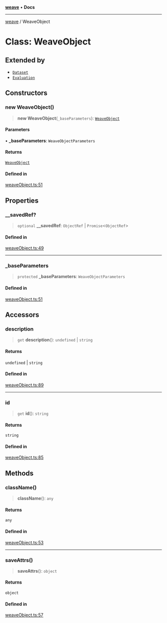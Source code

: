 [**weave**](../README.md) • **Docs**

***

[weave](../README.md) / WeaveObject

# Class: WeaveObject

## Extended by

- [`Dataset`](Dataset.md)
- [`Evaluation`](Evaluation.md)

## Constructors

### new WeaveObject()

> **new WeaveObject**(`_baseParameters`): [`WeaveObject`](WeaveObject.md)

#### Parameters

• **\_baseParameters**: `WeaveObjectParameters`

#### Returns

[`WeaveObject`](WeaveObject.md)

#### Defined in

[weaveObject.ts:51](https://github.com/wandb/weave/blob/e2313369cb35bc1b6f97c70539926dd951ead21e/sdks/node/src/weaveObject.ts#L51)

## Properties

### \_\_savedRef?

> `optional` **\_\_savedRef**: `ObjectRef` \| `Promise`\<`ObjectRef`\>

#### Defined in

[weaveObject.ts:49](https://github.com/wandb/weave/blob/e2313369cb35bc1b6f97c70539926dd951ead21e/sdks/node/src/weaveObject.ts#L49)

***

### \_baseParameters

> `protected` **\_baseParameters**: `WeaveObjectParameters`

#### Defined in

[weaveObject.ts:51](https://github.com/wandb/weave/blob/e2313369cb35bc1b6f97c70539926dd951ead21e/sdks/node/src/weaveObject.ts#L51)

## Accessors

### description

> `get` **description**(): `undefined` \| `string`

#### Returns

`undefined` \| `string`

#### Defined in

[weaveObject.ts:89](https://github.com/wandb/weave/blob/e2313369cb35bc1b6f97c70539926dd951ead21e/sdks/node/src/weaveObject.ts#L89)

***

### id

> `get` **id**(): `string`

#### Returns

`string`

#### Defined in

[weaveObject.ts:85](https://github.com/wandb/weave/blob/e2313369cb35bc1b6f97c70539926dd951ead21e/sdks/node/src/weaveObject.ts#L85)

## Methods

### className()

> **className**(): `any`

#### Returns

`any`

#### Defined in

[weaveObject.ts:53](https://github.com/wandb/weave/blob/e2313369cb35bc1b6f97c70539926dd951ead21e/sdks/node/src/weaveObject.ts#L53)

***

### saveAttrs()

> **saveAttrs**(): `object`

#### Returns

`object`

#### Defined in

[weaveObject.ts:57](https://github.com/wandb/weave/blob/e2313369cb35bc1b6f97c70539926dd951ead21e/sdks/node/src/weaveObject.ts#L57)
